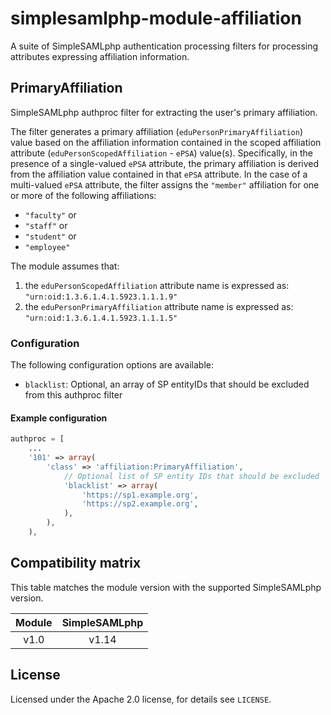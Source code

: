 # simplesamlphp-module-affiliation

A suite of SimpleSAMLphp authentication processing filters for processing
attributes expressing affiliation information.

## PrimaryAffiliation

SimpleSAMLphp authproc filter for extracting the user's primary affiliation.
 
The filter generates a primary affiliation (`eduPersonPrimaryAffiliation`)
value based on the affiliation information contained in the scoped
affiliation attribute (`eduPersonScopedAffiliation` - `ePSA`) value(s).
Specifically, in the presence of a single-valued `ePSA` attribute,
the primary affiliation is derived from the affiliation value contained in
that `ePSA` attribute. In the case of a multi-valued `ePSA` attribute, the
filter assigns the `"member"` affiliation for one or more of the following
affiliations:

* `"faculty"` or
* `"staff"` or
* `"student"` or
* `"employee"`

The module assumes that:
1. the `eduPersonScopedAffiliation` attribute name is expressed as:
   `"urn:oid:1.3.6.1.4.1.5923.1.1.1.9"`
2. the `eduPersonPrimaryAffiliation` attribute name is expressed as:
   `"urn:oid:1.3.6.1.4.1.5923.1.1.1.5"`

### Configuration

The following configuration options are available:

* `blacklist`: Optional, an array of SP entityIDs that should be excluded
  from this authproc filter

#### Example configuration

```php
authproc = [
    ...
    '101' => array(
        'class' => 'affiliation:PrimaryAffiliation',
            // Optional list of SP entity IDs that should be excluded
            'blacklist' => array(
                'https://sp1.example.org',
                'https://sp2.example.org',
            ),
        ),
    ),
```

## Compatibility matrix

This table matches the module version with the supported SimpleSAMLphp version.

| Module |  SimpleSAMLphp |
|:------:|:--------------:|
| v1.0   | v1.14          |

## License

Licensed under the Apache 2.0 license, for details see `LICENSE`.
